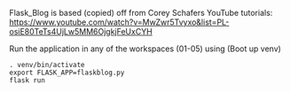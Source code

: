 Flask_Blog is based (copied) off from Corey Schafers YouTube tutorials: 
https://www.youtube.com/watch?v=MwZwr5Tvyxo&list=PL-osiE80TeTs4UjLw5MM6OjgkjFeUxCYH

Run the application in any of the workspaces (01-05) using
(Boot up venv)

```
. venv/bin/activate
export FLASK_APP=flaskblog.py
flask run
```
